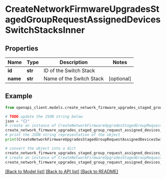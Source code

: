 # CreateNetworkFirmwareUpgradesStagedGroupRequestAssignedDevicesSwitchStacksInner


## Properties

Name | Type | Description | Notes
------------ | ------------- | ------------- | -------------
**id** | **str** | ID of the Switch Stack | 
**name** | **str** | Name of the Switch Stack | [optional] 

## Example

```python
from openapi_client.models.create_network_firmware_upgrades_staged_group_request_assigned_devices_switch_stacks_inner import CreateNetworkFirmwareUpgradesStagedGroupRequestAssignedDevicesSwitchStacksInner

# TODO update the JSON string below
json = "{}"
# create an instance of CreateNetworkFirmwareUpgradesStagedGroupRequestAssignedDevicesSwitchStacksInner from a JSON string
create_network_firmware_upgrades_staged_group_request_assigned_devices_switch_stacks_inner_instance = CreateNetworkFirmwareUpgradesStagedGroupRequestAssignedDevicesSwitchStacksInner.from_json(json)
# print the JSON string representation of the object
print(CreateNetworkFirmwareUpgradesStagedGroupRequestAssignedDevicesSwitchStacksInner.to_json())

# convert the object into a dict
create_network_firmware_upgrades_staged_group_request_assigned_devices_switch_stacks_inner_dict = create_network_firmware_upgrades_staged_group_request_assigned_devices_switch_stacks_inner_instance.to_dict()
# create an instance of CreateNetworkFirmwareUpgradesStagedGroupRequestAssignedDevicesSwitchStacksInner from a dict
create_network_firmware_upgrades_staged_group_request_assigned_devices_switch_stacks_inner_from_dict = CreateNetworkFirmwareUpgradesStagedGroupRequestAssignedDevicesSwitchStacksInner.from_dict(create_network_firmware_upgrades_staged_group_request_assigned_devices_switch_stacks_inner_dict)
```
[[Back to Model list]](../README.md#documentation-for-models) [[Back to API list]](../README.md#documentation-for-api-endpoints) [[Back to README]](../README.md)


